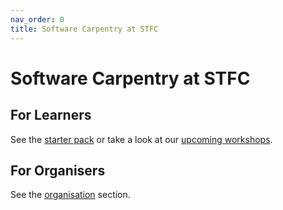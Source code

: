 ```yaml
---
nav_order: 0
title: Software Carpentry at STFC
---
```


# Software Carpentry at STFC

## For Learners

See the [starter pack](learners/starter-pack.md) or take a look at our [upcoming workshops](learners/upcoming-workshops.md).

## For Organisers

See the [organisation](organisers/index.md) section.
